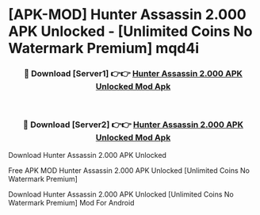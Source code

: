 # [APK-MOD] Hunter Assassin 2.000 APK Unlocked - [Unlimited Coins No Watermark Premium] mqd4i



<div align="center">
<h3>🔴 Download [Server1] 👉👉 <a href="https://momento.my/?title=Hunter_Assassin_2.000_APK_Unlocked">Hunter Assassin 2.000 APK Unlocked Mod Apk</a></h3><br>

<h3>🔴 Download [Server2] 👉👉 <a href="https://momento.my/?title=Hunter_Assassin_2.000_APK_Unlocked">Hunter Assassin 2.000 APK Unlocked Mod Apk</a></h3>
</div>



Download Hunter Assassin 2.000 APK Unlocked 

Free APK MOD Hunter Assassin 2.000 APK Unlocked [Unlimited Coins No Watermark Premium]

Download Hunter Assassin 2.000 APK Unlocked [Unlimited Coins No Watermark Premium] Mod For Android
